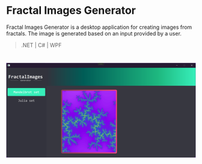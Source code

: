 
# Fractal Images Generator

Fractal Images Generator is a desktop application for creating images from fractals. The image is generated based on an input provided by a user.

> .NET | C# | WPF
#

![Image Alt text](/MSet_v1.png)
